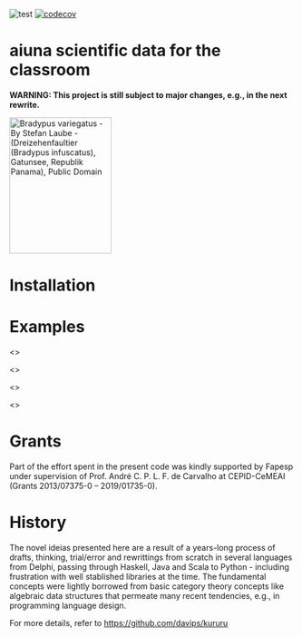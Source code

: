 ![test](https://github.com/davips/aiuna/workflows/test/badge.svg)
[![codecov](https://codecov.io/gh/davips/aiuna/branch/main/graph/badge.svg)](https://codecov.io/gh/davips/aiuna)

# aiuna scientific data for the classroom
**WARNING: This project is still subject to major changes, e.g., in the next rewrite.**

<p><a href="https://commons.wikimedia.org/wiki/File:Bradypus.jpg#/media/Ficheiro:Bradypus.jpg"><img src="https://upload.wikimedia.org/wikipedia/commons/1/18/Bradypus.jpg" alt="Bradypus variegatus - By Stefan Laube - (Dreizehenfaultier (Bradypus infuscatus), Gatunsee, Republik Panama), Public Domain" width="180" height="240"></a></p>

# Installation

# Examples

<<fromarff>>

<<topandas>>

<<fromnumpy>>

<<history>>

# Grants
Part of the effort spent in the present code was kindly supported by Fapesp under supervision of 
Prof. André C. P. L. F. de Carvalho at CEPID-CeMEAI (Grants 2013/07375-0 – 2019/01735-0).


# History
The novel ideias presented here are a result of a years-long
process of drafts, thinking, trial/error and rewrittings from scratch in several languages from Delphi, passing through Haskell, Java and Scala to Python - including frustration with well stablished libraries at the time. The fundamental concepts were lightly borrowed from basic category theory concepts like algebraic data structures that permeate many recent tendencies, e.g., in programming language design.

For more details, refer to https://github.com/davips/kururu
